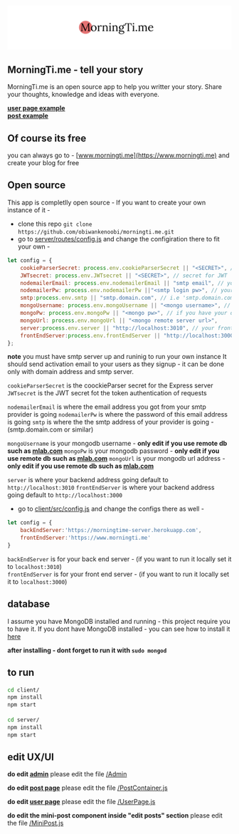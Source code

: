 <img src="/img/1.png"/>

## MorningTi.me - tell your story

MorningTi.me is an open source app to help you writter your story. 
Share your thoughts, knowledge and ideas with everyone.  

**[user page example](https://www.morningti.me/demo/)**
<br/>
**[post example](https://www.morningti.me/demo/1533489148833)**

## Of course its free 
you can always go to - [www.morningti.me](https://www.morningti.me) and create your blog for free
## Open source 
This app is completlly open source - If you want to create your own instance of it -
* clone this repo `git clone https://github.com/obiwankenoobi/morningti.me.git` 
* go to [server/routes/config.js](server/routes/config.js) and change the configiration there
to fit your own -
```js
let config = {
	cookieParserSecret: process.env.cookieParserSecret || "<SECRET>", // secret for cookie parser
    JWTsecret: process.env.JWTsecret || "<SECRET>", // secret for JWT 
    nodemailerEmail: process.env.nodemailerEmail || "smtp email", // your email client
    nodemailerPw: process.env.nodemailerPw ||"<smtp login pw>", // your email password client
    smtp:process.env.smtp || "smtp.domain.com", // i.e 'smtp.domain.com'
    mongoUsername: process.env.mongoUsername || "<mongo username>", // if you have your db
    mongoPw: process.env.mongoPw || "<mongo pw>", // if you have your db
    mongoUrl: process.env.mongoUrl || "<mongo remote server url>",
    server:process.env.server || "http://localhost:3010", // your frontend server
    frontEndServer:process.env.frontEndServer || "http://localhost:3000" // your front end server
};
 ```
**note**
 you must have smtp server up and runinig to run your own instance
 It should send activation email to your users as they signup - it can be done only with domain address and smtp server.

`cookieParserSecret` is the coockieParser secret for the Express server
`JWTsecret` is the JWT secret fot the token authentication of requests

`nodemailerEmail` is where the email address you got from your smtp provider is going
`nodemailerPw` is where the password of this email address is going
`smtp` is where the the smtp address of your provider is going - (smtp.domain.com or similar)

`mongoUsername` is your mongodb username - **only edit if you use remote db such as [mlab.com](https://mlab.com)**
`mongoPw` is your mongodb password - **only edit if you use remote db such as [mlab.com](https://mlab.com)**
`mongoUrl` is your mongodb url address - **only edit if you use remote db such as [mlab.com](https://mlab.com)**

`server` is where your backend address going default to `http://localhost:3010`
`frontEndServer` is where your backend address going default to `http://localhost:3000`

* go to [client/src/config.js](client/src/config.js) and change the configs there as well -
```js
let config = {
    backEndServer:'https://morningtime-server.herokuapp.com',
    frontEndServer:'https://www.morningti.me' 
}
```
`backEndServer` is for your back end server - (if you want to run it locally set it to `localhost:3010`)  
`frontEndServer` is for your front end server - (if you want to run it locally set it to `localhost:3000`) 

## database 
 I assume you have MongoDB installed and running - this project require you to have it. 
 If you dont have MongoDB installed - you can see how to install it [here](https://docs.mongodb.com/manual/installation/)  

**after installing - dont forget to run it with `sudo mongod`**

## to run

```sh
cd client/
npm install
npm start

cd server/
npm install
npm start
```

## edit UX/UI

**do edit [admin](https://www.morningti.me/admin)**
please edit the file [/Admin](client/src/Screens/Admin/Admin)

**do edit [post page](https://www.morningti.me/demo)**
please edit the file [/PostContainer.js](client/src/components/Posts/PostContainer/PostContainer.js)

**do edit [user page](https://www.morningti.me/demo)**
please edit the file [/UserPage.js](client/src/Screens/UserPage/UserPage.js)

**do edit the mini-post component inside "edit posts" section**
please edit the file [/MiniPost.js](client/src/components/Posts/MiniPost/MiniPost.js)

